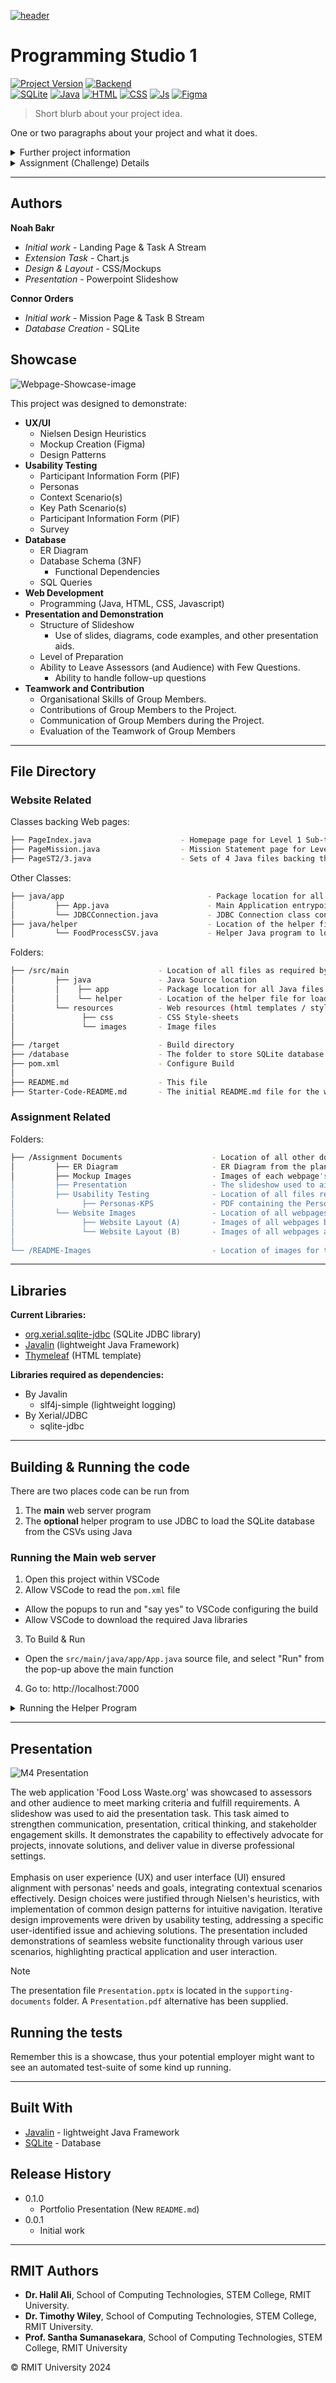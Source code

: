 [![header][header-url]][header-link]

# Programming Studio 1
[![Project Version][version-image]][version-url]
[![Backend][Backend-image]][Backend-url]
<br>
[![SQLite][SQLite-image]][SQLite-url]
[![Java][Java-image]][Java-url]
[![HTML][HTML-image]][HTML-url]
[![CSS][CSS-image]][CSS-url]
[![Js][Js-image]][Js-url]
[![Figma][Figma-image]][Figma-url]

> Short blurb about your project idea.

One or two paragraphs about your project and what it does.

<details>
    <summary>Further project information</summary>
    <br>
    Text
</details>

<details>
    <summary>Assignment (Challenge) Details</summary>
    <br>
    Food loss and waste is defined as food products that end up not being eaten for a variety of reasons. Food loss occurs along the food supply chain from harvest/catch/slaughter up to, but not including, the sales level. Food waste occurs at the retail and consumption level. Reasons for loss and waste can vary during each stage. For example, consumption by pests, and spoilage/decay due to improper temperature control, can both occur during the storage stage. Food lose and waste both have a significant impact on many other current global issues, including climate change, food security (availability), resource usage (land and water) as well an impact on biodiversity among others. <br><br>
    Your challenge is to develop a web-application to <strong>help various key parties in the supply chain (including consumers and policy makers) explore unbiased information on the sources of food loss and waste over an extended time period.</strong> You will need to present statistics and calculated information about the types of food loss/waste. You will need to: <br><br>
    <ul>
        <li>Present this information in an informative, respectful, and unbiased manner.</li>
        <li>Cater for a diverse range of users who are seeking to become more informed on this topic.</li>
        <li>Provide diverse types of information and functionality, including both high-level summaries, and enabling an in-depth analysis of the data.</li>
    </ul>
    By using your website, users should be able to become well-informed of the levels of food waste/loss across the world.
</details>

---
## Authors

**Noah Bakr** 
* *Initial work* - Landing Page &amp; Task A Stream
* *Extension Task* - Chart.js 
* *Design &amp; Layout* - CSS/Mockups
* *Presentation* - Powerpoint Slideshow

**Connor Orders**
* *Initial work* - Mission Page &amp; Task B Stream
* *Database Creation* - SQLite

## Showcase

![Webpage-Showcase-image]

This project was designed to demonstrate:

* **UX/UI**
  * Nielsen Design Heuristics
  * Mockup Creation (Figma)
  * Design Patterns
* **Usability Testing**
  * Participant Information Form (PIF)
  * Personas
  * Context Scenario(s)
  * Key Path Scenario(s)
  * Participant Information Form (PIF)
  * Survey
* **Database**
  * ER Diagram
  * Database Schema (3NF)
    * Functional Dependencies
  * SQL Queries
* **Web Development**
  * Programming (Java, HTML, CSS, Javascript)
* **Presentation and Demonstration**
    * Structure of Slideshow
      * Use of slides, diagrams, code examples, and other presentation aids.
    * Level of Preparation
    * Ability to Leave Assessors (and Audience) with Few Questions.
      * Ability to handle follow-up questions
* **Teamwork and Contribution**
    * Organisational Skills of Group Members.
    * Contributions of Group Members to the Project.
    * Communication of Group Members during the Project.
    * Evaluation of the Teamwork of Group Members

---

## File Directory
### Website Related
Classes backing Web pages:
```bash
├── PageIndex.java                    - Homepage page for Level 1 Sub-task A
├── PageMission.java                  - Mission Statement page for Level 1 Sub-task B
├── PageST2/3.java                    - Sets of 4 Java files backing the 4 pages for 4 Level2/3 sub-tasks
```

Other Classes:
```bash
├── java/app                                - Package location for all Java files for the webserver
│         ├── App.java                      - Main Application entrypoint for Javalin
│         └── JDBCConnection.java           - JDBC Connection class containing all Website/Database methods
├── java/helper                             - Location of the helper file for loading SQLite with JDBC
│         └── FoodProcessCSV.java           - Helper Java program to load SQLite database from the provided CSVs
```

Folders:
```bash
├── /src/main                    - Location of all files as required by build configuration
│         ├── java               - Java Source location
│         │    ├── app           - Package location for all Java files for the webserver
│         │    └── helper        - Location of the helper file for loading SQLite with JDBC
│         └── resources          - Web resources (html templates / style sheets)
│               ├── css          - CSS Style-sheets
│               └── images       - Image files
│ 
├── /target                      - Build directory
├── /database                    - The folder to store SQLite database files (*.db files) and data files (*.csv) related to the database
├── pom.xml                      - Configure Build
│ 
├── README.md                    - This file
├── Starter-Code-README.md       - The initial README.md file for the website template (created by RMIT)
```

### Assignment Related
Folders:
```bash
├── /Assignment Documents                    - Location of all other documents required for the assignment
│         ├── ER Diagram                     - ER Diagram from the planning stage and, the latest (revised) Diagram
│         ├── Mockup Images                  - Images of each webpage's mockups & color palette
│         ├── Presentation                   - The slideshow used to aid the assignment presentation
│         ├── Usability Testing              - Location of all files required to conduct Usability Testing. PIF document not supplied
│               ├── Personas-KPS             - PDF containing the Personas, their Context Scenarios and Key Path Scenarios (KPS)
│         └── Website Images                 - Location of all webpages as images
│               ├── Website Layout (A)       - Images of all webpages before Usability Testing was conducted
│               └── Website Layout (B)       - Images of all webpages after Usability Testing was conducted
│ 
└── /README-Images                           - Location of images for this file
```


---

## Libraries
**Current Libraries:**
* [org.xerial.sqlite-jdbc][xerial-sqlite-jdbc-url] (SQLite JDBC library)
* [Javalin][javalin-url] (lightweight Java Framework)
* [Thymeleaf][thymeleaf-url] (HTML template)

**Libraries required as dependencies:**
* By Javalin
   * slf4j-simple (lightweight logging)
* By Xerial/JDBC
   * sqlite-jdbc

---

## Building & Running the code
There are two places code can be run from
1. The **main** web server program
2. The **optional** helper program to use JDBC to load the SQLite database from the CSVs using Java

### Running the Main web server
1. Open this project within VSCode
2. Allow VSCode to read the ``pom.xml`` file
 - Allow the popups to run and "say yes" to VSCode configuring the build
 - Allow VSCode to download the required Java libraries
3. To Build & Run
 - Open the ``src/main/java/app/App.java`` source file, and select "Run" from the pop-up above the main function
4. Go to: http://localhost:7000

<details>
<summary>Running the Helper Program</summary>

### Running the Helper Program
The helper program in ``src/main/java/helper/FoodProcessCSV.java`` can be run separetly from the main webserver. This gives a demonstration of how you can use Java to read the provided CSV files and store the information in an SQLite database. This example loads a subset of the data in the ``database/FoodLoss.csv`` and ``database/CPC.csv`` files into a database. It also runs a series of queries to do lookups to check records match, but this can be modified to do lookups and insert other data into related tables if necessary.

You can run the optional helper program by
1. Open this ``src/main/java/helper/FoodProcessCSV.java`` source file
2. Select "Run" from the pop-up above the main function (or "Run Java" from the top-right arrow button)
3. Allow the program to run
4. By default it will drop the existing tables and recreate them before populating each table
5. If you do not want to drop existing tables, comment out line line 52: dropTablesAndRecreateTables();

You can modify this file as you wish, for other tables and CSVs. When modifying you may need to pay attention to:
* ``DATABASE`` field to change the database location
* ``FOOD_CSV_FILE`` and ``CPC_CSV_FILE`` to change which CSV files are bring read in
* ``INSERT`` statement construction to:
    * Change the table being used
    * Column data being stored
</details>

---

## Presentation

![M4 Presentation](https://github.com/user-attachments/assets/7744e460-ed9a-4ddb-a60c-85a14979bd94)

The web application 'Food Loss Waste.org' was showcased to assessors and other audience to meet marking criteria and fulfill requirements. A slideshow was used to aid the presentation task. This task aimed to strengthen communication, presentation, critical thinking, and stakeholder engagement skills. It demonstrates the capability to effectively advocate for projects, innovate solutions, and deliver value in diverse professional settings. <br><br>
Emphasis on user experience (UX) and user interface (UI) ensured alignment with personas' needs and goals, integrating contextual scenarios effectively. Design choices were justified through Nielsen's heuristics, with implementation of common design patterns for intuitive navigation. Iterative design improvements were driven by usability testing, addressing a specific user-identified issue and achieving solutions. The presentation included demonstrations of seamless website functionality through various user scenarios, highlighting practical application and user interaction. 

> [!NOTE]
> The presentation file ``Presentation.pptx`` is located in the ``supporting-documents`` folder. A ``Presentation.pdf`` alternative has been supplied.

## Running the tests

Remember this is a showcase, thus your potential employer might want to see an automated test-suite of some kind up running.

---

## Built With

* [Javalin][javalin-url] - lightweight Java Framework
* [SQLite](https://www.sqlite.org/) - Database

## Release History

* 0.1.0
    * Portfolio Presentation (New ``README.md``)
* 0.0.1
    * Initial work

---

## RMIT Authors

* **Dr. Halil Ali**, School of Computing Technologies, STEM College, RMIT University.
* **Dr. Timothy Wiley**, School of Computing Technologies, STEM College, RMIT University.
* **Prof. Santha Sumanasekara**, School of Computing Technologies, STEM College, RMIT University

&copy; RMIT University 2024

<!-- Markdown link & img dfn's -->

[header-url]: PS-Header.png
[header-link]: https://github.com/Noah-Bakr

[repository-url]: https://github.com/alexandrerosseto/wbshopping

[Webpage-Showcase-image]: Webpage-Showcase.png

[xerial-sqlite-jdbc-url]: https://github.com/xerial/sqlite-jdbc
[javalin-url]: https://javalin.io/
[thymeleaf-url]: https://www.thymeleaf.org/doc/tutorials/3.0/usingthymeleaf.html

[linkedin-url]: https://www.linkedin.com/in/Noah-Bakr

[wiki]: https://github.com/yourname/yourproject/wiki

[version-image]: https://img.shields.io/badge/Version-1.0.0-brightgreen?style=for-the-badge&logo=appveyor
[version-url]: https://img.shields.io/badge/version-1.0.0-green

[Backend-image]: https://img.shields.io/badge/Backend-Javalin-important?style=for-the-badge
[Backend-url]: https://img.shields.io/badge/Backend-Javalin-important?style=for-the-badge

[SQLite-image]: https://img.shields.io/badge/SQLite-07405E?style=for-the-badge&logo=sqlite&logoColor=white
[SQLite-url]: https://img.shields.io/badge/SQLite-07405E?style=for-the-badge&logo=sqlite&logoColor=white

[Java-image]: https://img.shields.io/badge/Java-ED8B00?style=for-the-badge&logo=openjdk&logoColor=white
[Java-url]: https://img.shields.io/badge/Java-ED8B00?style=for-the-badge&logo=openjdk&logoColor=white

[HTML-image]: https://img.shields.io/badge/HTML5-E34F26?style=for-the-badge&logo=html5&logoColor=white
[HTML-url]: https://img.shields.io/badge/HTML5-E34F26?style=for-the-badge&logo=html5&logoColor=white

[CSS-image]: https://img.shields.io/badge/CSS3-1572B6?style=for-the-badge&logo=css3&logoColor=white
[CSS-url]: https://img.shields.io/badge/CSS3-1572B6?style=for-the-badge&logo=css3&logoColor=white

[Js-image]: https://img.shields.io/badge/JavaScript-F7DF1E?style=for-the-badge&logo=javascript&logoColor=black
[Js-url]: https://img.shields.io/badge/JavaScript-F7DF1E?style=for-the-badge&logo=javascript&logoColor=black

[Figma-image]: https://img.shields.io/badge/Figma-F24E1E?style=for-the-badge&logo=figma&logoColor=white
[Figma-url]: https://img.shields.io/badge/Figma-F24E1E?style=for-the-badge&logo=figma&logoColor=white
